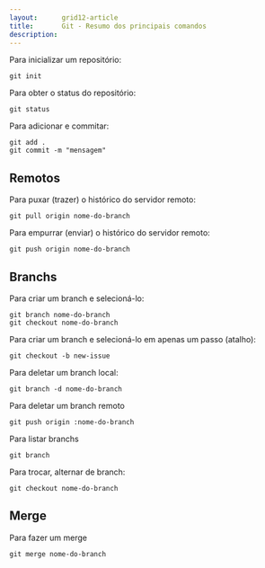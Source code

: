 ```yaml
---
layout:      grid12-article
title:       Git - Resumo dos principais comandos
description: 
---
```


Para inicializar um repositório:

    git init


Para obter o status do repositório:

    git status

Para adicionar e commitar:

    git add .
    git commit -m "mensagem"


Remotos
---

Para puxar (trazer) o histórico do servidor remoto:

    git pull origin nome-do-branch

Para empurrar (enviar) o histórico do servidor remoto:

    git push origin nome-do-branch


Branchs
---

Para criar um branch e selecioná-lo:

    git branch nome-do-branch
    git checkout nome-do-branch

Para criar um branch e selecioná-lo em apenas um passo (atalho):

    git checkout -b new-issue

Para deletar um branch local:

    git branch -d nome-do-branch

Para deletar um branch remoto

    git push origin :nome-do-branch

Para listar branchs

    git branch

Para trocar, alternar de branch:

    git checkout nome-do-branch


Merge
---

Para fazer um merge

    git merge nome-do-branch

